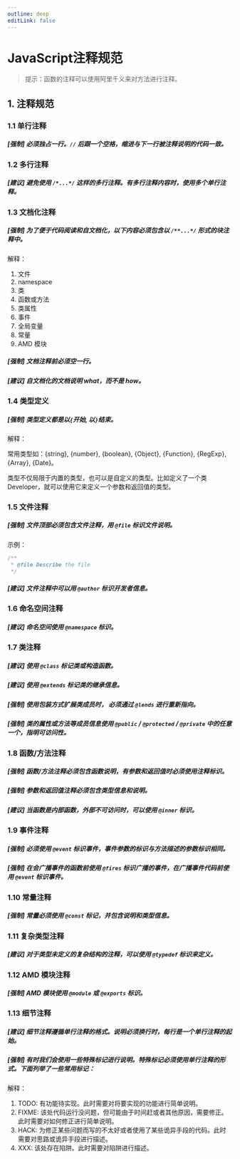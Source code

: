 ```yaml
---
outline: deep
editLink: false
---
```


# JavaScript注释规范

> 提示：函数的注释可以使用阿里千义来对方法进行注释。

## 1. 注释规范

### 1.1 单行注释

##### [强制] 必须独占一行。`//` 后跟一个空格，缩进与下一行被注释说明的代码一致。

### 1.2 多行注释

##### [建议] 避免使用 `/*...*/` 这样的多行注释。有多行注释内容时，使用多个单行注释。

### 1.3 文档化注释

##### [强制] 为了便于代码阅读和自文档化，以下内容必须包含以 `/**...*/` 形式的块注释中。

解释：
1. 文件
2. namespace
3. 类
4. 函数或方法
5. 类属性
6. 事件
7. 全局变量
8. 常量
9. AMD 模块

##### [强制] 文档注释前必须空一行。

##### [建议] 自文档化的文档说明 what，而不是 how。

### 1.4 类型定义

##### [强制] 类型定义都是以`{`开始, 以`}`结束。

解释：

常用类型如：{string}, {number}, {boolean}, {Object}, {Function}, {RegExp}, {Array}, {Date}。

类型不仅局限于内置的类型，也可以是自定义的类型。比如定义了一个类 Developer，就可以使用它来定义一个参数和返回值的类型。

### 1.5 文件注释

##### [强制] 文件顶部必须包含文件注释，用 `@file` 标识文件说明。

示例：

```javascript
/**
 * @file Describe the file
 */
```

##### [建议] 文件注释中可以用 `@author` 标识开发者信息。

### 1.6 命名空间注释

##### [建议] 命名空间使用 `@namespace` 标识。

### 1.7 类注释

##### [建议] 使用 `@class` 标记类或构造函数。

##### [建议] 使用 `@extends` 标记类的继承信息。

##### [强制] 使用包装方式扩展类成员时， 必须通过 `@lends` 进行重新指向。

##### [强制] 类的属性或方法等成员信息使用 `@public` / `@protected` / `@private` 中的任意一个，指明可访问性。

### 1.8 函数/方法注释

##### [强制] 函数/方法注释必须包含函数说明，有参数和返回值时必须使用注释标识。

##### [强制] 参数和返回值注释必须包含类型信息和说明。

##### [建议] 当函数是内部函数，外部不可访问时，可以使用 `@inner` 标识。

### 1.9 事件注释

##### [强制] 必须使用 `@event` 标识事件，事件参数的标识与方法描述的参数标识相同。

##### [强制] 在会广播事件的函数前使用 `@fires` 标识广播的事件，在广播事件代码前使用 `@event` 标识事件。

### 1.10 常量注释

##### [强制] 常量必须使用 `@const` 标记，并包含说明和类型信息。

### 1.11 复杂类型注释

##### [建议] 对于类型未定义的复杂结构的注释，可以使用 `@typedef` 标识来定义。

### 1.12 AMD 模块注释

##### [强制] AMD 模块使用 `@module` 或 `@exports` 标识。

### 1.13 细节注释

##### [建议] 细节注释遵循单行注释的格式。说明必须换行时，每行是一个单行注释的起始。

##### [强制] 有时我们会使用一些特殊标记进行说明。特殊标记必须使用单行注释的形式。下面列举了一些常用标记：

解释：

1. TODO: 有功能待实现。此时需要对将要实现的功能进行简单说明。
2. FIXME: 该处代码运行没问题，但可能由于时间赶或者其他原因，需要修正。此时需要对如何修正进行简单说明。
3. HACK: 为修正某些问题而写的不太好或者使用了某些诡异手段的代码。此时需要对思路或诡异手段进行描述。
4. XXX: 该处存在陷阱。此时需要对陷阱进行描述。 